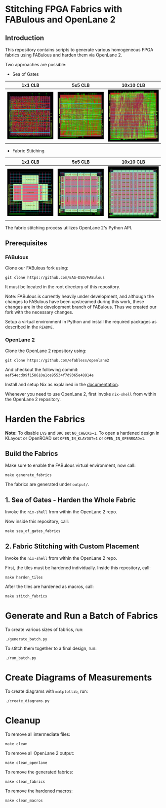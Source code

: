# Stitching FPGA Fabrics with FABulous and OpenLane 2

## Introduction

This repository contains scripts to generate various homogeneous FPGA fabrics using FABulous and harden them via OpenLane 2.

Two approaches are possible:

- Sea of Gates

| 1x1 CLB  | 5x5 CLB  | 10x10 CLB  |
|---|---|---|
| ![1x1 CLB](images/1x1_sog.png)  | ![5x5 CLB](images/5x5_sog.png)  | ![10x10 CLB](images/10x10_sog.png)  |

- Fabric Stitching

| 1x1 CLB  | 5x5 CLB  | 10x10 CLB  |
|---|---|---|
| ![1x1 CLB](images/1x1_stitch.png)  | ![5x5 CLB](images/5x5_stitch.png)  | ![10x10 CLB](images/10x10_stitch.png)  |

The fabric stitching process utilizes OpenLane 2's Python API.

## Prerequisites

### FABulous

Clone our FABulous fork using:

	git clone https://github.com/EAS-DSD/FABulous

It must be located in the root directory of this repository.

Note: FABulous is currently heavily under development, and although the changes to FABulous have been upstreamed during this work, these changes are in the development branch of FABulous. Thus we created our fork with the necessary changes.

Setup a virtual environment in Python and install the required packages as described in the `README`.

### OpenLane 2

Clone the OpenLane 2 repository using:

	git clone https://github.com/efabless/openlane2

And checkout the following commit: `aef54ecd99f158610a1ce95534f7d9365e48914e`

Install and setup Nix as explained in the [documentation](https://openlane2.readthedocs.io/en/latest/getting_started/common/nix_installation/index.html).

Whenever you need to use OpenLane 2, first invoke `nix-shell` from within the OpenLane 2 repository.

# Harden the Fabrics

**Note:** To disable `LVS` and `DRC` set `NO_CHECKS=1`. To open a hardened design in KLayout or OpenROAD set `OPEN_IN_KLAYOUT=1` or `OPEN_IN_OPENROAD=1`.

## Build the Fabrics

Make sure to enable the FABulous virtual environment, now call:

	make generate_fabrics

The fabrics are generated under `output/`.

## 1. Sea of Gates - Harden the Whole Fabric

Invoke the `nix-shell` from within the OpenLane 2 repo.

Now inside this repository, call:

	make sea_of_gates_fabrics

## 2. Fabric Stitching with Custom Placement

Invoke the `nix-shell` from within the OpenLane 2 repo.

First, the tiles must be hardened individually. Inside this repository, call:

	make harden_tiles

After the tiles are hardened as macros, call:

	make stitch_fabrics

# Generate and Run a Batch of Fabrics

To create various sizes of fabrics, run:

	./generate_batch.py

To stitch them together to a final design, run:

	./run_batch.py

# Create Diagrams of Measurements

To create diagrams with `matplotlib`, run:

	./create_diagrams.py

# Cleanup

To remove all intermediate files:

	make clean

To remove all OpenLane 2 output:

	make clean_openlane

To remove the generated fabrics:

	make clean_fabrics

To remove the hardened macros:

	make clean_macros

